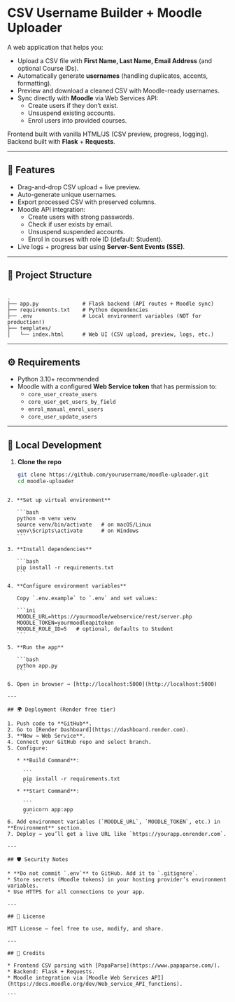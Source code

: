 # CSV Username Builder + Moodle Uploader

A web application that helps you:

- Upload a CSV file with **First Name, Last Name, Email Address** (and optional Course IDs).
- Automatically generate **usernames** (handling duplicates, accents, formatting).
- Preview and download a cleaned CSV with Moodle-ready usernames.
- Sync directly with **Moodle** via Web Services API:
  - Create users if they don’t exist.
  - Unsuspend existing accounts.
  - Enrol users into provided courses.

Frontend built with vanilla HTML/JS (CSV preview, progress, logging).  
Backend built with **Flask** + **Requests**.

---

## 🚀 Features

- Drag-and-drop CSV upload + live preview.
- Auto-generate unique usernames.
- Export processed CSV with preserved columns.
- Moodle API integration:
  - Create users with strong passwords.
  - Check if user exists by email.
  - Unsuspend suspended accounts.
  - Enrol in courses with role ID (default: Student).
- Live logs + progress bar using **Server-Sent Events (SSE)**.

---

## 📂 Project Structure

```

.
├── app.py              # Flask backend (API routes + Moodle sync)
├── requirements.txt    # Python dependencies
├── .env                # Local environment variables (NOT for production!)
├── templates/
│   └── index.html      # Web UI (CSV upload, preview, logs, etc.)

````

---

## ⚙️ Requirements

- Python 3.10+ recommended
- Moodle with a configured **Web Service token** that has permission to:
  - `core_user_create_users`
  - `core_user_get_users_by_field`
  - `enrol_manual_enrol_users`
  - `core_user_update_users`

---

## 🔧 Local Development

1. **Clone the repo**

   ```bash
   git clone https://github.com/yourusername/moodle-uploader.git
   cd moodle-uploader
````

2. **Set up virtual environment**

   ```bash
   python -m venv venv
   source venv/bin/activate   # on macOS/Linux
   venv\Scripts\activate      # on Windows
   ```

3. **Install dependencies**

   ```bash
   pip install -r requirements.txt
   ```

4. **Configure environment variables**

   Copy `.env.example` to `.env` and set values:

   ```ini
   MOODLE_URL=https://yourmoodle/webservice/rest/server.php
   MOODLE_TOKEN=yourmoodleapitoken
   MOODLE_ROLE_ID=5   # optional, defaults to Student
   ```

5. **Run the app**

   ```bash
   python app.py
   ```

6. Open in browser → [http://localhost:5000](http://localhost:5000)

---

## 🌍 Deployment (Render free tier)

1. Push code to **GitHub**.
2. Go to [Render Dashboard](https://dashboard.render.com).
3. **New → Web Service**.
4. Connect your GitHub repo and select branch.
5. Configure:

   * **Build Command**:

     ```
     pip install -r requirements.txt
     ```
   * **Start Command**:

     ```
     gunicorn app:app
     ```
6. Add environment variables (`MOODLE_URL`, `MOODLE_TOKEN`, etc.) in **Environment** section.
7. Deploy → you’ll get a live URL like `https://yourapp.onrender.com`.

---

## 🛡️ Security Notes

* **Do not commit `.env`** to GitHub. Add it to `.gitignore`.
* Store secrets (Moodle tokens) in your hosting provider’s environment variables.
* Use HTTPS for all connections to your app.

---

## 📜 License

MIT License — feel free to use, modify, and share.

---

## 🙌 Credits

* Frontend CSV parsing with [PapaParse](https://www.papaparse.com/).
* Backend: Flask + Requests.
* Moodle integration via [Moodle Web Services API](https://docs.moodle.org/dev/Web_service_API_functions).

```
